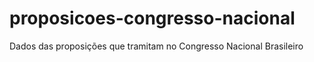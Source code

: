 # proposicoes-congresso-nacional
Dados das proposições que tramitam no Congresso Nacional Brasileiro
